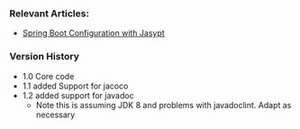 
### Relevant Articles: 

- [Spring Boot Configuration with Jasypt](http://www.baeldung.com/spring-boot-jasypt)

### Version History 
- 1.0 Core code
- 1.1 added Support for jacoco
- 1.2 added support for javadoc
  - Note this is assuming JDK 8 and problems with javadoclint. Adapt as necessary 